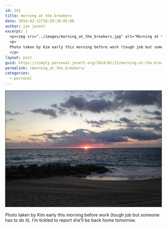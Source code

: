 ```yaml
---
id: 241
title: morning at the breakers
date: 2014-02-11T18:29:20-05:00
author: joe jenett
excerpt: |
  <p><img src="../images/morning_at_the_breakers.jpg" alt="Morning at the Breakers" style="border:none;" /></p>
  <p>
  Photo taken by Kim early this morning before work (tough job but someone has to do it). I'm tickled to report she'll be back home tomorrow.
  </p>
layout: post
guid: https://simply.personal.jenett.org/2014/02/11/morning-at-the-breakers/
permalink: /morning_at_the_breakers/
categories:
  - personal
---
```

<img src="../images/morning_at_the_breakers.jpg" alt="Morning at the Breakers" style="border:none;" />

Photo taken by Kim early this morning before work (tough job but someone has to do it). I’m tickled to report she’ll be back home tomorrow.